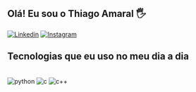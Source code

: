 ## Olá! Eu sou o Thiago Amaral 🖐️

[![Linkedin](https://img.shields.io/badge/LinkedIn-0077B5?style=for-the-badge&logo=linkedin&logoColor=white)](https://www.linkedin.com/in/thiago-amaral-3a21bb327/)
[![Instagram](https://img.shields.io/badge/Instagram-E4405F?style=for-the-badge&logo=instagram&logoColor=white)](https://www.instagram.com/thi.amaral_/?hl=pt-br)

## Tecnologias que eu uso no meu dia a dia

<div style="displya: inline_block"><br/>
    <img align="center" alt="python" src="https://img.shields.io/badge/Python-14354C?style=for-the-badge&logo=python&logoColor=white" /> 
    <img align="center" alt="c" src="https://img.shields.io/badge/C-00599C?style=for-the-badge&logo=c&logoColor=white" /> 
    <img align="center" alt="c++" src="https://img.shields.io/badge/C%2B%2B-00599C?style=for-the-badge&logo=c%2B%2B&logoColor=white" /> 
</div>
